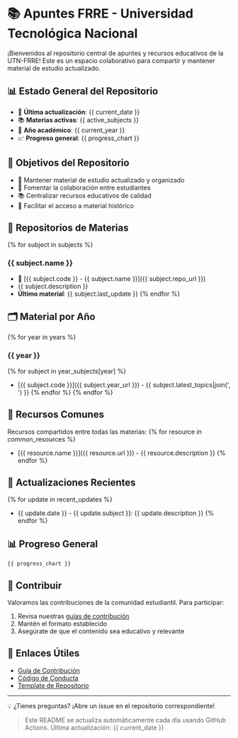 # 📚 Apuntes FRRE - Universidad Tecnológica Nacional

¡Bienvenidos al repositorio central de apuntes y recursos educativos de la UTN-FRRE! Este es un espacio colaborativo para compartir y mantener material de estudio actualizado.

## 📊 Estado General del Repositorio

- 📅 **Última actualización**: {{ current_date }}
- 📚 **Materias activas**: {{ active_subjects }}
- 📆 **Año académico**: {{ current_year }}
- 📈 **Progreso general**: {{ progress_chart }}

## 🎯 Objetivos del Repositorio

- 📝 Mantener material de estudio actualizado y organizado
- 🤝 Fomentar la colaboración entre estudiantes
- 📚 Centralizar recursos educativos de calidad
- 🔄 Facilitar el acceso a material histórico

## 📝 Repositorios de Materias

{% for subject in subjects %}
### {{ subject.name }}
- 📁 [{{ subject.code }} - {{ subject.name }}]({{ subject.repo_url }})
- {{ subject.description }}
- **Último material**: {{ subject.last_update }}
{% endfor %}

## 🗂 Material por Año

{% for year in years %}
### {{ year }}
{% for subject in year_subjects[year] %}
- [{{ subject.code }}]({{ subject.year_url }}) - {{ subject.latest_topics|join(', ') }}
{% endfor %}
{% endfor %}

## 📌 Recursos Comunes

Recursos compartidos entre todas las materias:
{% for resource in common_resources %}
- [{{ resource.name }}]({{ resource.url }}) - {{ resource.description }}
{% endfor %}

## 🔄 Actualizaciones Recientes

{% for update in recent_updates %}
- {{ update.date }} - {{ update.subject }}: {{ update.description }}
{% endfor %}

## 📊 Progreso General

```
{{ progress_chart }}
```

## 🤝 Contribuir

Valoramos las contribuciones de la comunidad estudiantil. Para participar:

1. Revisa nuestras [guías de contribución](./docs/CONTRIBUTING.md)
2. Mantén el formato establecido
3. Asegúrate de que el contenido sea educativo y relevante

## 🔗 Enlaces Útiles

- [Guía de Contribución](./docs/CONTRIBUTING.md)
- [Código de Conducta](./docs/CODE_OF_CONDUCT.md)
- [Template de Repositorio](./docs/TEMPLATE.md)

---

💡 ¿Tienes preguntas? ¡Abre un issue en el repositorio correspondiente!

> Este README se actualiza automáticamente cada día usando GitHub Actions.
> Última actualización: {{ current_date }}
